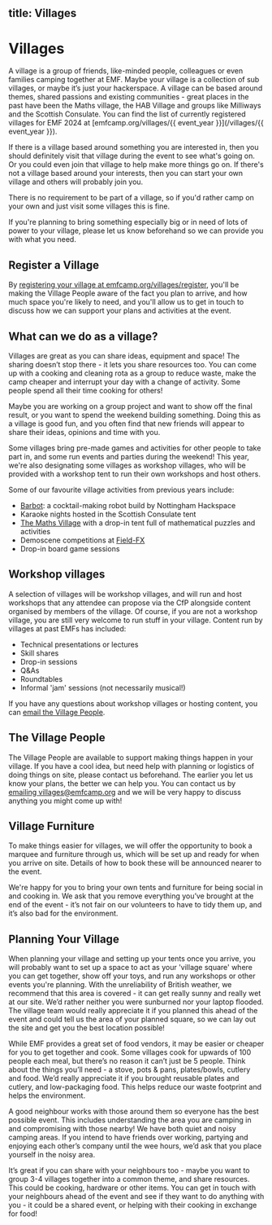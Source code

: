 title: Villages
---
# Villages
A village is a group of friends, like-minded people, colleagues or even families camping together at EMF. Maybe your village is a collection of sub villages, or maybe it’s just your hackerspace. A village can be based around themes, shared passions and existing communities - great places in the past have been the Maths village, the HAB Village and groups like Milliways and the Scottish Consulate. You can find the list of currently registered villages for EMF 2024 at [emfcamp.org/villages/{{ event_year }}](/villages/{{ event_year }}).

If there is a village based around something you are interested in, then you should definitely visit that village during the event to see what's going on. Or you could even join that village to help make more things go on. If there's not a village based around your interests, then you can start your own village and others will probably join you.

There is no requirement to be part of a village, so if you'd rather camp on your own and just visit some villages this is fine.

If you're planning to bring something especially big or in need of lots of power to your village, please let us know beforehand so we can provide you with what you need.

## Register a Village
By [registering your village at emfcamp.org/villages/register](/villages/register), you'll be making the Village People aware of the fact you plan to arrive, and how much space you're likely to need, and you'll allow us to get in touch to discuss how we can support your plans and activities at the event.

## What can we do as a village?
Villages are great as you can share ideas, equipment and space! The sharing doesn’t stop there - it lets you share resources too. You can come up with a cooking and cleaning rota as a group to reduce waste, make the camp cheaper and interrupt your day with a change of activity. Some people spend all their time cooking for others!

Maybe you are working on a group project and want to show off the final result, or you want to spend the weekend building something. Doing this as a village is good fun, and you often find that new friends will appear to share their ideas, opinions and time with you.

Some villages bring pre-made games and activities for other people to take part in, and some run events and parties during the weekend! This year, we're also designating some villages as workshop villages, who will be provided with a workshop tent to run their own workshops and host others.

Some of our favourite village activities from previous years include:

* [Barbot](https://www.emfcamp.org/schedule/2022/411-barbot): a cocktail-making robot build by Nottingham Hackspace
* Karaoke nights hosted in the Scottish Consulate tent
* [The Maths Village](https://wiki-archive.emfcamp.org/2022/wiki/Village:The_Maths_Village) with a drop-in tent full of mathematical puzzles and activities
* Demoscene competitions at [Field-FX](https://wiki-archive.emfcamp.org/2022/wiki/Village:Field-FX)
* Drop-in board game sessions

## Workshop villages
A selection of villages will be workshop villages, and will run and host workshops that any attendee can propose via the CfP alongside content organised by members of the village. Of course, if you are not a workshop village, you are still very welcome to run stuff in your village. Content run by villages at past EMFs has included:

* Technical presentations or lectures
* Skill shares
* Drop-in sessions
* Q&As
* Roundtables
* Informal 'jam' sessions (not necessarily musical!)

If you have any questions about workshop villages or hosting content, you can [email the Village People](mailto:villages@emfcamp.org).

## The Village People
The Village People are available to support making things happen in your village. If you have a cool idea, but need help with planning or logistics of doing things on site, please contact us beforehand. The earlier you let us know your plans, the better we can help you. You can contact us by [emailing villages@emfcamp.org](mailto:villages@emfcamp.org) and we will be very happy to discuss anything you might come up with!

## Village Furniture
To make things easier for villages, we will offer the opportunity to book a marquee and furniture through us, which will be set up and ready for when you arrive on site. Details of how to book these will be announced nearer to the event.

We're happy for you to bring your own tents and furniture for being social in and cooking in. We ask that you remove everything you’ve brought at the end of the event - it’s not fair on our volunteers to have to tidy them up, and it’s also bad for the environment.

## Planning Your Village
When planning your village and setting up your tents once you arrive, you will probably want to set up a space to act as your 'village square' where you can get together, show off your toys, and run any workshops or other events you're planning. With the unreliability of British weather, we recommend that this area is covered - it can get really sunny and really wet at our site. We’d rather neither you were sunburned nor your laptop flooded. The village team would really appreciate it if you planned this ahead of the event and could tell us the area of your planned square, so we can lay out the site and get you the best location possible!

While EMF provides a great set of food vendors, it may be easier or cheaper for you to get together and cook. Some villages cook for upwards of 100 people each meal, but there’s no reason it can’t just be 5 people. Think about the things you’ll need - a stove, pots & pans, plates/bowls, cutlery and food. We’d really appreciate it if you brought reusable plates and cutlery, and low-packaging food. This helps reduce our waste footprint and helps the environment.

A good neighbour works with those around them so everyone has the best possible event. This includes understanding the area you are camping in and compromising with those nearby! We have both quiet and noisy camping areas. If you intend to have friends over working, partying and enjoying each other’s company until the wee hours, we’d ask that you place yourself in the noisy area.

It’s great if you can share with your neighbours too - maybe you want to group 3-4 villages together into a common theme, and share resources. This could be cooking, hardware or other items. You can get in touch with your neighbours ahead of the event and see if they want to do anything with you - it could be a shared event, or helping with their cooking in exchange for food! 
